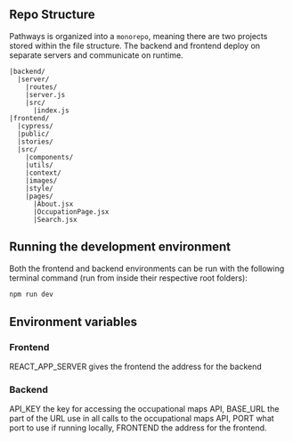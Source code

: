 ## Repo Structure
Pathways is organized into a `monorepo`, meaning there are two projects stored within the file structure. The backend and frontend deploy on separate servers and communicate on runtime.

```
|backend/
  |server/
    |routes/
    |server.js
    |src/
      |index.js
|frontend/
  |cypress/
  |public/
  |stories/
  |src/
    |components/
    |utils/
    |context/
    |images/
    |style/
    |pages/
      |About.jsx
      |OccupationPage.jsx
      |Search.jsx
```
## Running the development environment
Both the frontend and backend environments can be run with the following terminal command (run from inside their respective root folders):
```bash
npm run dev
```

## Environment variables
### Frontend 
REACT_APP_SERVER gives the frontend the address for the backend
### Backend 
API_KEY the key for accessing the occupational maps API, BASE_URL the part of the URL use in all calls to the occupational maps API, PORT what port to use if running locally, FRONTEND the address for the frontend.
